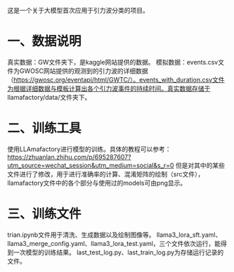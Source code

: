 这是一个关于大模型首次应用于引力波分类的项目。

# 一、数据说明
真实数据：GW文件夹下，是kaggle网站提供的数据。
模拟数据：events.csv文件为GWOSC网站提供的观测到的引力波的详细数据（https://gwosc.org/eventapi/html/GWTC/）。events_with_duration.csv文件为根据详细数据与模板计算出各个引力波事件的持续时间。真实数据存储于
llamafactory/data/文件夹下。

# 二、训练工具
使用LLAmafactory进行模型的训练。具体的教程可以参考：https://zhuanlan.zhihu.com/p/695287607?utm_source=wechat_session&utm_medium=social&s_r=0
但是对其中的某些文件进行了修改，用于进行准确率的计算、混淆矩阵的绘制（src文件），llamafactory文件中的各个部分与使用过的models可由png显示。

# 三、训练文件
trian.ipynb文件用于清洗、生成数据以及绘制图像等。
llama3_lora_sft.yaml、llama3_merge_config.yaml、llama3_lora_test.yaml，三个文件依次运行，能得到一次模型的训练结果。
last_test_log.py、last_train_log.py为存储运行记录的文件。

